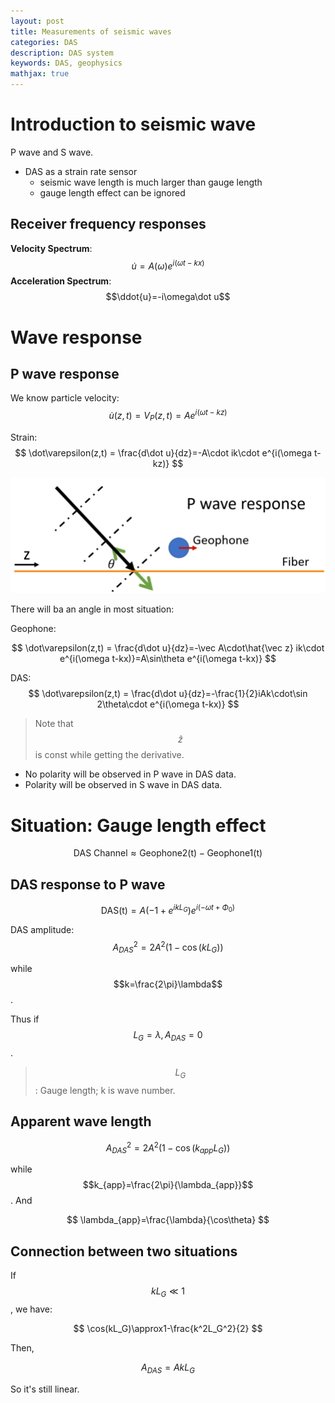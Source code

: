 ```yaml
---
layout: post
title: Measurements of seismic waves
categories: DAS
description: DAS system
keywords: DAS, geophysics
mathjax: true
---
```


# Introduction to seismic wave

P wave and S wave.

- DAS as a strain rate sensor
  - seismic wave length is much larger than gauge length
  - gauge length effect can be ignored

## Receiver frequency responses

**Velocity Spectrum**: $$\dot u=A(\omega)e^{i(\omega t-kx)}$$
**Acceleration Spectrum**: $$\ddot{u}=-i\omega\dot u$$

# Wave response

## P wave response

We know particle velocity: 
$$
\dot u(z,t)=V_P(z, t) = Ae^{i(\omega t-kz)}
$$

Strain: 
$$
\dot\varepsilon(z,t) = \frac{d\dot u}{dz}=-A\cdot ik\cdot e^{i(\omega t-kz)}
$$

![](/images/blog/DAS/03_05_1.png)

There will ba an angle in most situation: 

Geophone: 

$$
\dot\varepsilon(z,t) = \frac{d\dot u}{dz}=-\vec A\cdot\hat{\vec z} ik\cdot e^{i(\omega t-kx)}=A\sin\theta e^{i(\omega t-kx)}
$$

DAS: 
$$
\dot\varepsilon(z,t) = \frac{d\dot u}{dz}=-\frac{1}{2}iAk\cdot\sin 2\theta\cdot e^{i(\omega t-kx)}
$$

> Note that $$\hat z$$ is const while getting the derivative.

- No polarity will be observed in P wave in DAS data.
- Polarity will be observed in S wave in DAS data.

# Situation: Gauge length effect

$$
\mathrm{DAS\ Channel\approx Geophone2(t)-Geophone1(t)}
$$

## DAS response to P wave
$$
\mathrm{DAS(t)}=A(-1+e^{ikL_G})e^{i(-\omega t+\Phi_0)}
$$

DAS amplitude: 
$$
A_{DAS}^2=2A^2(1-\cos(kL_G))
$$

while $$k=\frac{2\pi}\lambda$$.

Thus if $$L_G=\lambda, A_{DAS}=0$$.

> $$L_G$$: Gauge length; k is wave number. 

## Apparent wave length

$$
A_{DAS}^2=2A^2(1-\cos(k_{app}L_G))
$$

while $$k_{app}=\frac{2\pi}{\lambda_{app}}$$. And

$$
\lambda_{app}=\frac{\lambda}{\cos\theta}
$$

## Connection between two situations

If $$kL_G\ll1$$, we have:

$$
\cos(kL_G)\approx1-\frac{k^2L_G^2}{2}
$$

Then, 

$$
A_{DAS}=AkL_G
$$


So it's still linear.